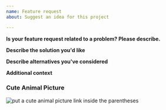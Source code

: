 ```yaml
---
name: Feature request
about: Suggest an idea for this project

---
```


**Is your feature request related to a problem? Please describe.**
<!--These HTML comment guides are invisible, you can leave them. A clear and concise description of what the problem is. Ex. I'm always frustrated when [...]-->

**Describe the solution you'd like**
<!--A clear and concise description of what you want to happen.-->

**Describe alternatives you've considered**
<!--A clear and concise description of any alternative solutions or features you've considered.-->

**Additional context**
<!--Add any other context or screenshots about the feature request here.-->

### Cute Animal Picture

![put a cute animal picture link inside the parentheses]() <!--e.g. from 
https://duckduckgo.com/?q=cute+animal&t=ffab&iar=images&iax=images&ia=images-=?
-->
